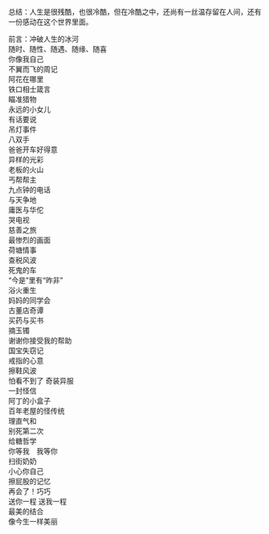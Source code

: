 总结：人生是很残酷，也很冷酷，但在冷酷之中，还尚有一丝温存留在人间，还有一份感动在这个世界里面。

前言：冲破人生的冰河  
随时、随性、随遇、随缘、随喜  
你像我自己  
不翼而飞的周记  
阿花在哪里  
铁口相士箴言  
瞄准猎物  
永远的小女儿  
有话要说  
吊灯事件  
八双手  
爸爸开车好得意  
异样的光彩  
老板的火山  
丐帮帮主  
九点钟的电话  
与天争地  
庸医与华佗  
哭电视  
慈善之旅  
最惨烈的画面  
荷塘情事  
查税风波  
死鬼的车  
“今是”里有“昨非”  
浴火重生  
妈妈的同学会  
古董店奇谭  
买药与买书  
摘玉镯  
谢谢你接受我的帮助  
国宝失窃记  
戒指的心意  
擦鞋风波  
怕看不到了 奇装异服  
一封怪信  
阿丁的小盒子  
百年老屋的怪传统  
理直气和  
别死第二次  
给糖哲学  
你等我　我等你  
扫街奶奶  
小心你自己  
擦屁股的记忆  
再会了！巧巧  
送你一程 送我一程  
最美的结合  
像今生一样美丽  

